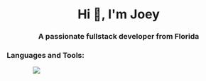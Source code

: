 <h1 align="center">Hi 👋, I'm Joey</h1>
<h3 align="center">A passionate fullstack developer from Florida</h3>


<p align="left">
</p>
<div className="grid grid-cols-4 gap-5 m-2">
<h3 align="left">Languages and Tools:</h3>
                <img
                  className="h-20 w-20"
                  src="https://cdn.jsdelivr.net/gh/devicons/devicon/icons/docker/docker-plain.svg"
                  alt=""
                  />
                  <img
                  className="h-20 w-20"
                  src="https://cdn.jsdelivr.net/gh/devicons/devicon/icons/kubernetes/kubernetes-plain.svg"
                  alt=""
                  />
                  <img
                  className="h-20 w-20"
                  src="https://cdn.jsdelivr.net/gh/devicons/devicon/icons/php/php-plain.svg"
                  alt=""
                  />
                  <img
                  className="h-20 w-20"
                  src="https://cdn.jsdelivr.net/gh/devicons/devicon@latest/icons/laravel/laravel-original.svg"
                  alt=""
                  />
                  <img
                  className="h-20 w-20"
                  src="https://cdn.jsdelivr.net/gh/devicons/devicon@latest/icons/mysql/mysql-original.svg"
                  alt=""
                  />
                <img
                className="h-20 w-20"
                src="https://cdn.jsdelivr.net/gh/devicons/devicon/icons/html5/html5-plain.svg"
                alt=""
                />
                <img
                className="h-20 w-20 "
                src="https://cdn.jsdelivr.net/gh/devicons/devicon/icons/css3/css3-plain.svg"
                alt=""
                />
                <img
                className="h-20 w-20 "
                src="https://cdn.jsdelivr.net/gh/devicons/devicon/icons/javascript/javascript-plain.svg"
                alt=""
                />
                <img
                className="h-20 w-20 "
                src="https://cdn.jsdelivr.net/gh/devicons/devicon/icons/react/react-original.svg"
                alt=""
                />
                <img
                className="h-20 w-20 "
                src="https://cdn.jsdelivr.net/gh/devicons/devicon/icons/typescript/typescript-plain.svg"
                alt=""
                />
                <img
                className="h-20 w-20 "
                src="https://cdn.jsdelivr.net/gh/devicons/devicon@latest/icons/nextjs/nextjs-original.svg"
                alt=""
                />
                <img
                className="h-20 w-20 "
                src="https://cdn.jsdelivr.net/gh/devicons/devicon/icons/python/python-original.svg"
                alt=""
                />
                <img
                className="h-20 w-20 "
                src="https://cdn.jsdelivr.net/gh/devicons/devicon/icons/nodejs/nodejs-plain-wordmark.svg"
                alt=""
                />
                <img
                className="h-20 w-20 "
                src="https://cdn.jsdelivr.net/gh/devicons/devicon/icons/bootstrap/bootstrap-original.svg"
                alt=""
                />
                <img
                className="h-20 w-20 "
                src="https://cdn.jsdelivr.net/gh/devicons/devicon@latest/icons/tailwindcss/tailwindcss-original.svg"
                alt=""
                />
                <img
                className="h-20 w-20 "
                src="https://cdn.jsdelivr.net/gh/devicons/devicon/icons/postgresql/postgresql-original.svg"
                />
</div>
